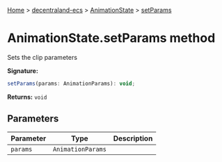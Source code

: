 [Home](./index) &gt; [decentraland-ecs](./decentraland-ecs.md) &gt; [AnimationState](./decentraland-ecs.animationstate.md) &gt; [setParams](./decentraland-ecs.animationstate.setparams.md)

# AnimationState.setParams method

Sets the clip parameters

**Signature:**
```javascript
setParams(params: AnimationParams): void;
```
**Returns:** `void`

## Parameters

|  Parameter | Type | Description |
|  --- | --- | --- |
|  `params` | `AnimationParams` |  |

